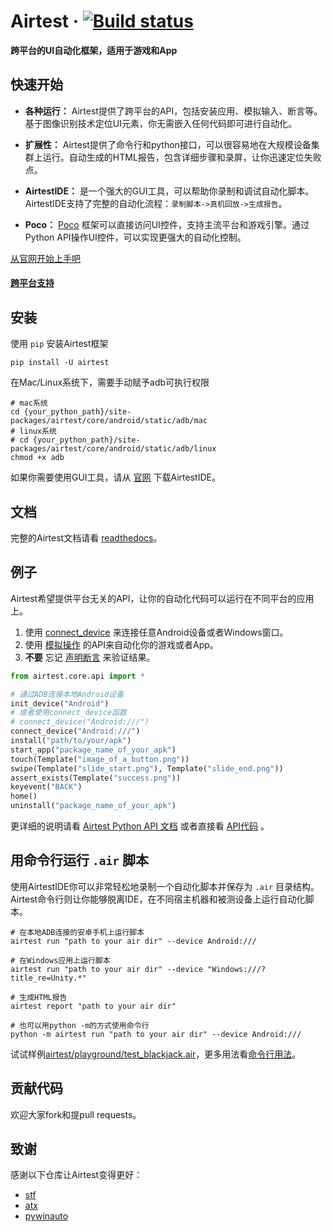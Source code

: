 # Airtest &middot; [![Build status](https://travis-ci.org/AirtestProject/Airtest.svg?branch=master)](https://travis-ci.org/AirtestProject/Airtest)

**跨平台的UI自动化框架，适用于游戏和App**


## 快速开始

*   **各种运行：** Airtest提供了跨平台的API，包括安装应用、模拟输入、断言等。 基于图像识别技术定位UI元素，你无需嵌入任何代码即可进行自动化。

*   **扩展性：** Airtest提供了命令行和python接口，可以很容易地在大规模设备集群上运行。自动生成的HTML报告，包含详细步骤和录屏，让你迅速定位失败点。

*   **AirtestIDE：** 是一个强大的GUI工具，可以帮助你录制和调试自动化脚本。 AirtestIDE支持了完整的自动化流程：``录制脚本->真机回放->生成报告``。

*   **Poco：** [Poco](https://github.com/AirtestProject/Poco) 框架可以直接访问UI控件，支持主流平台和游戏引擎。通过Python API操作UI控件，可以实现更强大的自动化控制。

[从官网开始上手吧](http://airtest.netease.com/)


#### [跨平台支持](./docs/wiki/device/platforms.md)

## 安装

使用 `pip` 安装Airtest框架

```Shell
pip install -U airtest
```

在Mac/Linux系统下，需要手动赋予adb可执行权限

```Shell
# mac系统
cd {your_python_path}/site-packages/airtest/core/android/static/adb/mac
# linux系统
# cd {your_python_path}/site-packages/airtest/core/android/static/adb/linux
chmod +x adb
```

如果你需要使用GUI工具，请从 [官网](http://airtest.netease.com/) 下载AirtestIDE。


## 文档

完整的Airtest文档请看 [readthedocs](http://airtest.readthedocs.io/)。


## 例子

Airtest希望提供平台无关的API，让你的自动化代码可以运行在不同平台的应用上。

1. 使用 [connect_device](http://airtest.readthedocs.io/zh_CN/latest/README_MORE.html#connect-device) 来连接任意Android设备或者Windows窗口。
1. 使用 [模拟操作](http://airtest.readthedocs.io/zh_CN/latest/README_MORE.html#simulate-input) 的API来自动化你的游戏或者App。
1. **不要** 忘记 [声明断言](http://airtest.readthedocs.io/zh_CN/latest/README_MORE.html#make-assertion) 来验证结果。 


```Python
from airtest.core.api import *

# 通过ADB连接本地Android设备
init_device("Android")
# 或者使用connect_device函数
# connect_device("Android:///")
connect_device("Android:///")
install("path/to/your/apk")
start_app("package_name_of_your_apk")
touch(Template("image_of_a_button.png"))
swipe(Template("slide_start.png"), Template("slide_end.png"))
assert_exists(Template("success.png"))
keyevent("BACK")
home()
uninstall("package_name_of_your_apk")
```

更详细的说明请看 [Airtest Python API 文档](http://airtest.readthedocs.io/zh_CN/latest/all_module/airtest.core.api.html) 或者直接看 [API代码](./airtest/core/api.py) 。


## 用命令行运行 ``.air`` 脚本

使用AirtestIDE你可以非常轻松地录制一个自动化脚本并保存为 ``.air`` 目录结构。
Airtest命令行则让你能够脱离IDE，在不同宿主机器和被测设备上运行自动化脚本。

```Shell
# 在本地ADB连接的安卓手机上运行脚本
airtest run "path to your air dir" --device Android:///

# 在Windows应用上运行脚本
airtest run "path to your air dir" --device "Windows:///?title_re=Unity.*"

# 生成HTML报告
airtest report "path to your air dir"

# 也可以用python -m的方式使用命令行
python -m airtest run "path to your air dir" --device Android:///
```

试试样例[airtest/playground/test_blackjack.air](./playground/test_blackjack.air)，更多用法看[命令行用法](http://airtest.readthedocs.io/zh_CN/latest/README_MORE.html#running-air-from-cli)。


## 贡献代码

欢迎大家fork和提pull requests。


## 致谢

感谢以下仓库让Airtest变得更好：

- [stf](https://github.com/openstf)
- [atx](https://github.com/NetEaseGame/ATX)
- [pywinauto](https://github.com/pywinauto/pywinauto)
